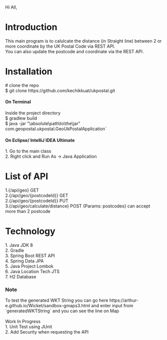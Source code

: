 Hi All, <br/>
<h1>Introduction</h1>
This main program is to calulcate the distance (in Straight line) between 2 or more coordinate by the UK Postal Code via REST API. <br/>
You can also update the postcode and coordinate via the REST API. <br/>

<h1>Installation</h1>
# clone the repo <br/>
$ git clone https://github.com/kechikkuat/ukpostal.git <br/>
<h4>On Terminal</h4>
Inside the project directory <br/>
$ gradlew build <br/>
$ java -jar "\absolute\path\to\the\jar" com.geopostal.ukpostal.GeoUkPostalApplication` <br/>
<h4>On Eclipse/ IntelliJ IDEA Ultimate</h4>
1. Go to the main class <br/>
2. Right click and Run As -> Java Application

<h1>List of API</h1>
1.{/api/geo} GET<br/>
2.{/api/geo/{postcodeId}} GET <br/>
2.{/api/geo/{postcodeId}} PUT <br/>
3.{/api/geo/calculate/distance} POST {Params: postcodes} can accept more than 2 postcode<br/>

<h1>Technology</h1>
1. Java JDK 8<br/>
2. Gradle <br/>
3. Spring Boot REST API<br/>
4. Spring Data JPA<br/>
5. Java Project Lombok<br/>
6. Java Location Tech JTS<br/>
7. H2 Database<br/>

<h3>Note</h3>
To test the generated WKT String you can go here https://arthur-e.github.io/Wicket/sandbox-gmaps3.html and enter input from `generatedWKTString` and you can see the line on Map
<br/><br/>
Work In Progress<br/>
1. Unit Test using JUnit<br/>
2. Add Security when requesting the API

